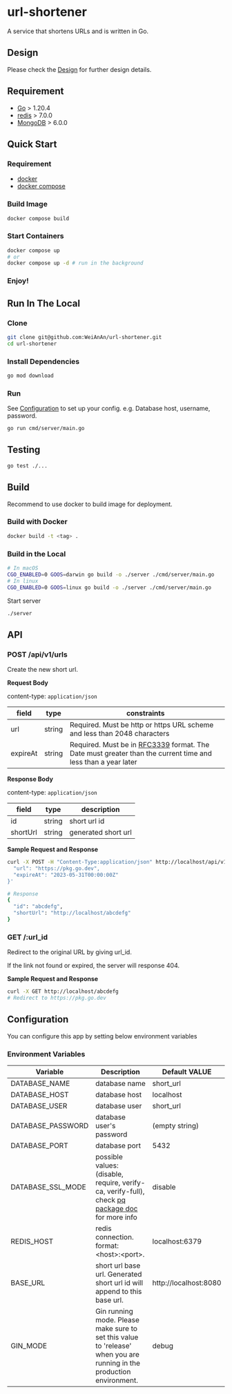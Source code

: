 # url-shortener

A service that shortens URLs and is written in Go.

## Design

Please check the [Design](./docs/Design.md) for further design details.

## Requirement

- [Go](https://go.dev/) > 1.20.4
- [redis](https://redis.io/) > 7.0.0
- [MongoDB](https://www.mongodb.com/) > 6.0.0

## Quick Start

### Requirement

- [docker](https://docs.docker.com/)
- [docker compose](https://docs.docker.com/)

### Build Image

```sh
docker compose build
```

### Start Containers

```sh
docker compose up
# or
docker compose up -d # run in the background
```

### Enjoy!

## Run In The Local

### Clone

```sh
git clone git@github.com:WeiAnAn/url-shortener.git
cd url-shortener
```

### Install Dependencies

```sh
go mod download
```

### Run

See [Configuration](#configuration) to set up your config. e.g. Database host, username, password.

```sh
go run cmd/server/main.go
```

## Testing

```sh
go test ./...
```

## Build

Recommend to use docker to build image for deployment.

### Build with Docker

```sh
docker build -t <tag> .
```

### Build in the Local

```sh
# In macOS
CGO_ENABLED=0 GOOS=darwin go build -o ./server ./cmd/server/main.go
# In linux
CGO_ENABLED=0 GOOS=linux go build -o ./server ./cmd/server/main.go
```

Start server

```sh
./server
```

## API

### POST /api/v1/urls

Create the new short url.

**Request Body**

content-type: `application/json`

| field    | type   | constraints                                                                                                                                                  |
| -------- | ------ | ------------------------------------------------------------------------------------------------------------------------------------------------------------ |
| url      | string | Required. Must be http or https URL scheme and less than 2048 characters                                                                                     |
| expireAt | string | Required. Must be in [RFC3339](https://datatracker.ietf.org/doc/html/rfc3339) format. The Date must greater than the current time and less than a year later |

**Response Body**

content-type: `application/json`

| field    | type   | description         |
| -------- | ------ | ------------------- |
| id       | string | short url id        |
| shortUrl | string | generated short url |

**Sample Request and Response**

```sh
curl -X POST -H "Content-Type:application/json" http://localhost/api/v1/urls -d '{
  "url": "https://pkg.go.dev",
  "expireAt": "2023-05-31T00:00:00Z"
}'

# Response
{
  "id": "abcdefg",
  "shortUrl": "http://localhost/abcdefg"
}
```

### GET /:url_id

Redirect to the original URL by giving url_id.

If the link not found or expired, the server will response 404.

**Sample Request and Response**

```sh
curl -X GET http://localhost/abcdefg
# Redirect to https://pkg.go.dev
```

## Configuration

You can configure this app by setting below environment variables

### Environment Variables

| Variable          | Description                                                                                                                             | Default VALUE         |
| ----------------- | --------------------------------------------------------------------------------------------------------------------------------------- | --------------------- |
| DATABASE_NAME     | database name                                                                                                                           | short_url             |
| DATABASE_HOST     | database host                                                                                                                           | localhost             |
| DATABASE_USER     | database user                                                                                                                           | short_url             |
| DATABASE_PASSWORD | database user's password                                                                                                                | (empty string)        |
| DATABASE_PORT     | database port                                                                                                                           | 5432                  |
| DATABASE_SSL_MODE | possible values: (disable, require, verify-ca, verify-full), check [pq package doc](https://pkg.go.dev/github.com/lib/pq) for more info | disable               |
| REDIS_HOST        | redis connection. format: \<host\>:\<port\>.                                                                                            | localhost:6379        |
| BASE_URL          | short url base url. Generated short url id will append to this base url.                                                                | http://localhost:8080 |
| GIN_MODE          | Gin running mode. Please make sure to set this value to 'release' when you are running in the production environment.                   | debug                 |
